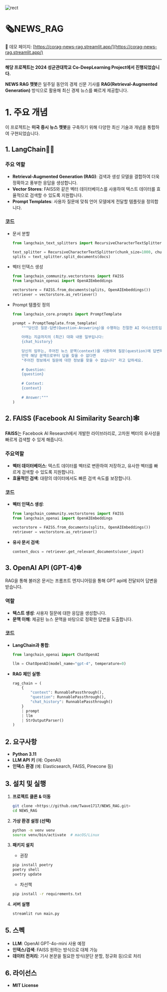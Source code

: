 
![rect](https://capsule-render.vercel.app/api?type=rect&color=gradient&text=2024%20SKKU%20미국증시챗봇&fontAlign=30&fontSize=30&textBg=true&desc=Use%20%27textBg%27%20to%20highlight%20%27text%27&descAlign=60&descAlignY=50)
# 🗞️NEWS_RAG

🚀 데모 페이지: [https://corag-news-rag.streamlit.app/](https://corag-news-rag.streamlit.app/)

---

**해당 프로젝트는 2024 성균관대학교 Co-DeepLearning Project에서 진행되었습니다.**

**NEWS RAG 챗봇**은 일주일 동안의 경제 신문 기사를 **RAG(Retrieval-Augmented Generation)** 방식으로 활용해 최신 경제 뉴스를 빠르게 제공합니다.

# **1. 주요 개념**

이 프로젝트는 **미국 증시 뉴스 챗봇**을 구축하기 위해 다양한 최신 기술과 개념을 통합하여 구현되었습니다.

## 1. LangChain🦜🔗

### 주요 역할

- **Retrieval-Augmented Generation (RAG)**: 검색과 생성 모델을 결합하여 더욱 정확하고 풍부한 응답을 생성합니다.
- **Vector Stores**: FAISS와 같은 벡터 데이터베이스를 사용하여 텍스트 데이터를 효율적으로 검색할 수 있도록 지원합니다.
- **Prompt Templates**: 사용자 질문에 맞춰 언어 모델에게 전달할 템플릿을 정의합니다.

### 코드

- 문서 분할
    
    ```python
    from langchain_text_splitters import RecursiveCharacterTextSplitter
    
    text_splitter = RecursiveCharacterTextSplitter(chunk_size=1000, chunk_overlap=100)
    splits = text_splitter.split_documents(docs)
    ```
    
- 벡터 인덱스 생성
    
    ```python
    from langchain_community.vectorstores import FAISS
    from langchain_openai import OpenAIEmbeddings
    
    vectorstore = FAISS.from_documents(splits, OpenAIEmbeddings())
    retriever = vectorstore.as_retriever()
    ```
    
- Prompt 템플릿 정의
    
    ```python
    from langchain_core.prompts import PromptTemplate
    
    prompt = PromptTemplate.from_template(
        """당신은 질문-답변(Question-Answering)을 수행하는 친절한 AI 어시스턴트입니다.
        
        아래는 지금까지의 (최근) 대화 내용 일부입니다:
        {chat_history}
        
        당신의 임무는, 주어진 뉴스 문맥(context)을 사용하여 질문(question)에 답변하는 것입니다.
        만약 해당 문맥으로부터 답을 찾을 수 없다면
        "주어진 정보에서 질문에 대한 정보를 찾을 수 없습니다" 라고 답하세요.
        
        # Question:
        {question}
        
        # Context:
        {context}
        
        # Answer:"""
    )
    
    ```
    

## 2. FAISS (Facebook AI Similarity Search)🕸️

**FAISS**는 Facebook AI Research에서 개발한 라이브러리로, 고차원 벡터의 유사성을 빠르게 검색할 수 있게 해줍니다.

### 주요역할

- **벡터 데이터베이스**: 텍스트 데이터를 벡터로 변환하여 저장하고, 유사한 벡터를 빠르게 검색할 수 있도록 지원합니다.
- **효율적인 검색**: 대량의 데이터에서도 빠른 검색 속도를 보장합니다.

### 코드

- **벡터 인덱스 생성**:
    
    ```python
    from langchain_community.vectorstores import FAISS
    from langchain_openai import OpenAIEmbeddings
    
    vectorstore = FAISS.from_documents(splits, OpenAIEmbeddings())
    retriever = vectorstore.as_retriever()
    ```
    
- **유사 문서 검색**:
    
    ```python
    context_docs = retriever.get_relevant_documents(user_input)
    ```
    

## 3. OpenAI API (GPT-4)֎

RAG을 통해 불러온 문서는 프롬프트 엔지니어링을 통해 GPT api에 전달되어 답변을 받습니다. 

### 역할

- **텍스트 생성**: 사용자 질문에 대한 응답을 생성합니다.
- **문맥 이해**: 제공된 뉴스 문맥을 바탕으로 정확한 답변을 도출합니다.

### 코드

- **LangChain과 통합**:
    
    ```python
    from langchain_openai import ChatOpenAI
    
    llm = ChatOpenAI(model_name="gpt-4", temperature=0)
    ```
    
- **RAG 체인 실행**:
    
    ```python
    rag_chain = (
        {
            "context": RunnablePassthrough(),
            "question": RunnablePassthrough(),
            "chat_history": RunnablePassthrough()
        }
        | prompt
        | llm
        | StrOutputParser()
    )
    ```
    

## 2. 요구사항

- **Python 3.11**
- **LLM API 키** (예: OpenAI)
- **인덱스 환경** (예: Elasticsearch, FAISS, Pinecone 등)

## **3. 설치 및 실행**

1. **프로젝트 클론 & 이동**
    
    ```bash
    git clone <https://github.com/Twave1717/NEWS_RAG.git>
    cd NEWS_RAG
    ```
    
2. **가상 환경 설정 (선택)**
    
    ```bash
    python -m venv venv
    source venv/bin/activate  # macOS/Linux
    ```
    
3. **패키지 설치**
    - 권장
    
    ```bash
    pip install poetry
    poetry shell
    poetry update
    ```
    
    - 차선책
    
    ```bash
    pip install -r requirements.txt
    ```
    
4. **서버 실행**
    
    ```bash
    streamlit run main.py
    ```
    

## **5. 스펙**

- **LLM**: OpenAI GPT-4o-mini 사용 예정
- **인덱스/검색**: FAISS 원하는 방식으로 대체 가능
- **데이터 전처리**: 기사 본문을 필요한 방식(문단 분할, 정규화 등)으로 처리

## 6. 라이선스

- **MIT License**
